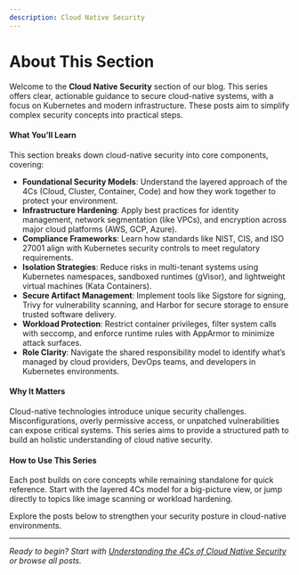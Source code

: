 ```yaml
---
description: Cloud Native Security
---
```


# About This Section

Welcome to the **Cloud Native Security** section of our blog. This series offers clear, actionable guidance to secure cloud-native systems, with a focus on Kubernetes and modern infrastructure. These posts aim to simplify complex security concepts into practical steps.

#### **What You’ll Learn**

This section breaks down cloud-native security into core components, covering:

* **Foundational Security Models**: Understand the layered approach of the 4Cs (Cloud, Cluster, Container, Code) and how they work together to protect your environment.
* **Infrastructure Hardening**: Apply best practices for identity management, network segmentation (like VPCs), and encryption across major cloud platforms (AWS, GCP, Azure).
* **Compliance Frameworks**: Learn how standards like NIST, CIS, and ISO 27001 align with Kubernetes security controls to meet regulatory requirements.
* **Isolation Strategies**: Reduce risks in multi-tenant systems using Kubernetes namespaces, sandboxed runtimes (gVisor), and lightweight virtual machines (Kata Containers).
* **Secure Artifact Management**: Implement tools like Sigstore for signing, Trivy for vulnerability scanning, and Harbor for secure storage to ensure trusted software delivery.
* **Workload Protection**: Restrict container privileges, filter system calls with seccomp, and enforce runtime rules with AppArmor to minimize attack surfaces.
* **Role Clarity**: Navigate the shared responsibility model to identify what’s managed by cloud providers, DevOps teams, and developers in Kubernetes environments.

#### **Why It Matters**

Cloud-native technologies introduce unique security challenges. Misconfigurations, overly permissive access, or unpatched vulnerabilities can expose critical systems. This series aims to provide a structured path to build  an holistic understanding of cloud native security.

#### **How to Use This Series**

Each post builds on core concepts while remaining standalone for quick reference. Start with the layered 4Cs model for a big-picture view, or jump directly to topics like image scanning or workload hardening.&#x20;

Explore the posts below to strengthen your security posture in cloud-native environments.

***

_Ready to begin? Start with_ [_Understanding the 4Cs of Cloud Native Security_](understanding-the-4cs-of-cloud-native-security-a-layered-approach.md) _or browse all posts._
